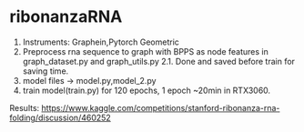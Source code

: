 # ribonanzaRNA

1. Instruments: Graphein,Pytorch Geometric
2. Preprocess rna sequence to graph with BPPS as node features in graph_dataset.py and graph_utils.py
2.1. Done and saved before train for saving time.
3. model files -> model.py,model_2.py
4. train model(train.py) for 120 epochs, 1 epoch ~20min in RTX3060. 

Results:
https://www.kaggle.com/competitions/stanford-ribonanza-rna-folding/discussion/460252
